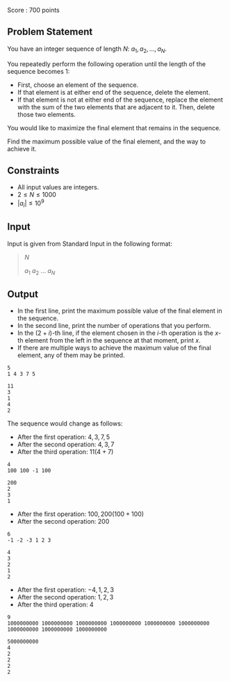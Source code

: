 Score : $700$ points

## Problem Statement

You have an integer sequence of length $N$: $a_1, a_2, ..., a_N$.

You repeatedly perform the following operation until the length of the sequence becomes $1$:

- First, choose an element of the sequence.
- If that element is at either end of the sequence, delete the element.
- If that element is not at either end of the sequence, replace the element with the sum of the two elements that are adjacent to it. Then, delete those two elements.

You would like to maximize the final element that remains in the sequence.

Find the maximum possible value of the final element, and the way to achieve it.

## Constraints

- All input values are integers.
- $2 \leq N \leq 1000$
- $|a_i| \leq 10^9$

## Input

Input is given from Standard Input in the following format:

> $N$
> 
> $a_1$ $a_2$ $...$ $a_N$

## Output

- In the first line, print the maximum possible value of the final element in the sequence.
- In the second line, print the number of operations that you perform.
- In the $(2+i)$-th line, if the element chosen in the $i$-th operation is the $x$-th element from the left in the sequence at that moment, print $x$.
- If there are multiple ways to achieve the maximum value of the final element, any of them may be printed.

```input1
5
1 4 3 7 5
```

```output1
11
3
1
4
2
```

The sequence would change as follows:

- After the first operation: $4, 3, 7, 5$
- After the second operation: $4, 3, 7$
- After the third operation: $11(4+7)$

```input2
4
100 100 -1 100
```

```output2
200
2
3
1
```

- After the first operation: $100, 200(100+100)$
- After the second operation: $200$

```input3
6
-1 -2 -3 1 2 3
```

```output3
4
3
2
1
2
```

- After the first operation: $-4, 1, 2, 3$
- After the second operation: $1, 2, 3$
- After the third operation: $4$

```input4
9
1000000000 1000000000 1000000000 1000000000 1000000000 1000000000 1000000000 1000000000 1000000000
```

```output4
5000000000
4
2
2
2
2
```